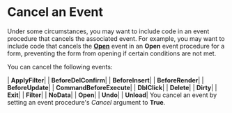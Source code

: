 
# Cancel an Event

Under some circumstances, you may want to include code in an event procedure that cancels the associated event. For example, you may want to include code that cancels the  **[Open](8638E6D9-29AF-A007-44F5-9BADA14ADB29.md)** event in an **Open** event procedure for a form, preventing the form from opening if certain conditions are not met.

You can cancel the following events:


| **ApplyFilter**|
| **BeforeDelConfirm**|
| **BeforeInsert**|
| **BeforeRender**|
| **BeforeUpdate**|
| **CommandBeforeExecute**|
| **DblClick**|
| **Delete**|
| **Dirty**|
| **Exit**|
| **Filter**|
| **NoData**|
| **Open**|
| **Undo**|
| **Unload**|
You cancel an event by setting an event procedure's  _Cancel_ argument to **True**. 
